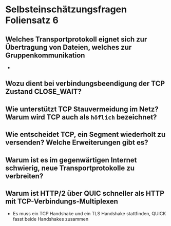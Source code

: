 # Selbsteinschätzungsfragen Foliensatz 6

## Welches Transportprotokoll eignet sich zur Übertragung von Dateien, welches zur Gruppenkommunikation

- 

## Wozu dient bei verbindungsbeendigung der TCP Zustand CLOSE_WAIT?

## Wie unterstützt TCP Stauvermeidung im Netz? Warum wird TCP auch als `höflich` bezeichnet?

## Wie entscheidet TCP, ein Segment wiederholt zu versenden? Welche Erweiterungen gibt es?

## Warum ist es im gegenwärtigen Internet schwierig, neue Transportprotokolle zu verbreiten?

## Warum ist HTTP/2 über QUIC schneller als HTTP mit TCP-Verbindungs-Multiplexen

- Es muss ein TCP Handshake und ein TLS Handshake stattfinden, QUICK fasst beide Handshakes zusammen